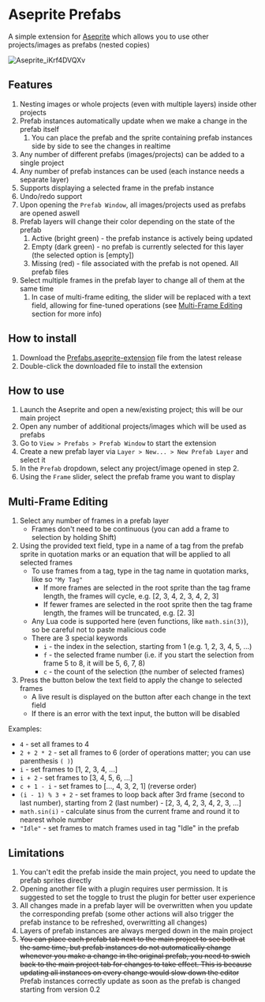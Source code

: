 # Aseprite Prefabs
A simple extension for [Aseprite](https://www.aseprite.org/) which allows you to use other projects/images as prefabs (nested copies)

![Aseprite_iKrf4DVQXv](https://github.com/user-attachments/assets/461fc2fa-e4f9-4bd6-802a-d68452de6aaf)

## Features
1. Nesting images or whole projects (even with multiple layers) inside other projects
2. Prefab instances automatically update when we make a change in the prefab itself
   1. You can place the prefab and the sprite containing prefab instances side by side to see the changes in realtime
3. Any number of different prefabs (images/projects) can be added to a single project
4. Any number of prefab instances can be used (each instance needs a separate layer)
5. Supports displaying a selected frame in the prefab instance
6. Undo/redo support
7. Upon opening the `Prefab Window`, all images/projects used as prefabs are opened aswell
8. Prefab layers will change their color depending on the state of the prefab
   1.  Active (bright green) - the prefab instance is actively being updated
   2.  Empty (dark green) - no prefab is currently selected for this layer (the selected option is \[empty])
   3.  Missing (red) - file associated with the prefab is not opened. All prefab files
9. Select multiple frames in the prefab layer to change all of them at the same time
   1. In case of multi-frame editing, the slider will be replaced with a text field, allowing for fine-tuned operations (see [Multi-Frame Editing](#multi-frame-editing) section for more info)

## How to install
1. Download the [Prefabs.aseprite-extension](https://github.com/Xemar5/aseprite-prefabs/releases/latest) file from the latest release
2. Double-click the downloaded file to install the extension

## How to use
1. Launch the Aseprite and open a new/existing project; this will be our main project
2. Open any number of additional projects/images which will be used as prefabs
3. Go to `View > Prefabs > Prefab Window` to start the extension
4. Create a new prefab layer via `Layer > New... > New Prefab Layer` and select it
5. In the `Prefab` dropdown, select any project/image opened in step 2.
6. Using the `Frame` slider, select the prefab frame you want to display

## Multi-Frame Editing
1. Select any number of frames in a prefab layer
   - Frames don't need to be continuous (you can add a frame to selection by holding Shift)
2. Using the provided text field, type in a name of a tag from the prefab sprite in quotation marks or an equation that will be applied to all selected frames
   - To use frames from a tag, type in the tag name in quotation marks, like so `"My Tag"`
      - If more frames are selected in the root sprite than the tag frame length, the frames will cycle, e.g. [2, 3, 4, 2, 3, 4, 2, 3]
      - If fewer frames are selected in the root sprite then the tag frame length, the frames will be truncated, e.g. [2. 3]
   - Any Lua code is supported here (even functions, like `math.sin(3)`), so be careful not to paste malicious code
   - There are 3 special keywords
      - `i` - the index in the selection, starting from 1 (e.g. 1, 2, 3, 4, 5, ...)
      - `f` - the selected frame number (i.e. if you start the selection from frame 5 to 8, it will be 5, 6, 7, 8)
      - `c` - the count of the selection (the number of selected frames)
3. Press the button below the text field to apply the change to selected frames
   - A live result is displayed on the button after each change in the text field
   - If there is an error with the text input, the button will be disabled

Examples:
- `4` - set all frames to 4
- `2 + 2 * 2` - set all frames to 6 (order of operations matter; you can use parenthesis `( )`)
- `i` - set frames to [1, 2, 3, 4, ...]
- `i + 2` - set frames to [3, 4, 5, 6, ...]
- `c + 1 - i` - set frames to [..., 4, 3, 2, 1] (reverse order)
- `(i - 1) % 3 + 2` - set frames to loop back after 3rd frame (second to last number), starting from 2 (last number) - [2, 3, 4, 2, 3, 4, 2, 3, ...]
- `math.sin(i)` - calculate sinus from the current frame and round it to nearest whole number
- `"Idle"` - set frames to match frames used in tag "Idle" in the prefab

## Limitations
1. You can't edit the prefab inside the main project, you need to update the prefab sprites directly
2. Opening another file with a plugin requires user permission. It is suggested to set the toggle to trust the plugin for better user experience
3. All changes made in a prefab layer will be overwritten when you update the corresponding prefab (some other actions will also trigger the prefab instance to be refreshed, overwritting all changes)
4. Layers of prefab instances are always merged down in the main project
5. ~~You can place each prefab tab next to the main project to see both at the same time, but prefab instances do not automatically change whenever you make a change in the original prefab, you need to swich back to the main project tab for changes to take effect. This is because updating all instances on every change would slow down the editor~~ Prefab instances correctly update as soon as the prefab is changed starting from version 0.2
